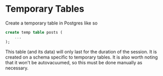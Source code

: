 # Temporary Tables

Create a temporary table in Postgres like so

```sql
create temp table posts (
    ...
);
```

This table (and its data) will only last for the duration of the session.
It is created on a schema specific to temporary tables. It is also worth
noting that it won't be autovacuumed, so this must be done manually as
necessary.
